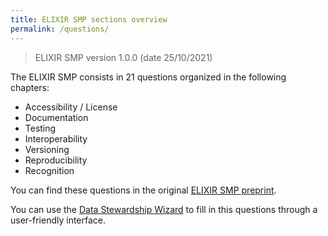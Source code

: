 ```yaml
---
title: ELIXIR SMP sections overview
permalink: /questions/
---
```


> ELIXIR SMP version 1.0.0 (date 25/10/2021)

The ELIXIR SMP consists in 21 questions organized in the following chapters:

- Accessibility / License 
- Documentation 
- Testing 
- Interoperability
- Versioning 
- Reproducibility 
- Recognition 

You can find these questions in the original [ELIXIR SMP preprint](https://osf.io/preprints/biohackrxiv/k8znb_v1).

You can use the [Data Stewardship Wizard](https://smw.dsw.elixir-europe.org) to fill in this questions through a user-friendly interface.
